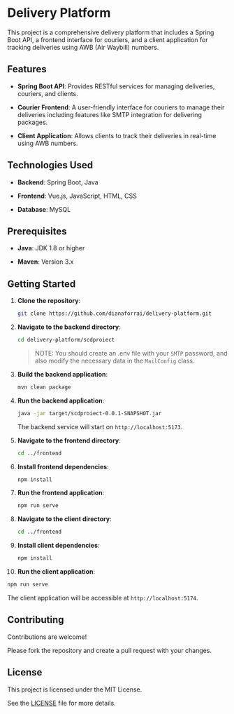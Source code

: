 

# Delivery Platform

This project is a comprehensive delivery platform that includes a Spring Boot API, a frontend interface for couriers, and a client application for tracking deliveries using AWB (Air Waybill) numbers.

## Features

- **Spring Boot API**: Provides RESTful services for managing deliveries, couriers, and clients.

- **Courier Frontend**: A user-friendly interface for couriers to manage their deliveries including features like SMTP integration for delivering packages.

- **Client Application**: Allows clients to track their deliveries in real-time using AWB numbers.

## Technologies Used

- **Backend**: Spring Boot, Java

- **Frontend**: Vue.js, JavaScript, HTML, CSS

- **Database**: MySQL

## Prerequisites

- **Java**: JDK 1.8 or higher

- **Maven**: Version 3.x

## Getting Started

1. **Clone the repository**:

   ```bash
   git clone https://github.com/dianaforrai/delivery-platform.git
   ```

2. **Navigate to the backend directory**:

   ```bash
   cd delivery-platform/scdproiect
   ```

   > NOTE: You should create an .env file with your `SMTP` password, and also modify the necessary data in the `MailConfig` class.

3. **Build the backend application**:

   ```bash
   mvn clean package
   ```

4. **Run the backend application**:

   ```bash
   java -jar target/scdproiect-0.0.1-SNAPSHOT.jar
   ```

   The backend service will start on `http://localhost:5173`.

5. **Navigate to the frontend directory**:

   ```bash
   cd ../frontend
   ```

6. **Install frontend dependencies**:

   ```bash
   npm install
   ```

7. **Run the frontend application**:

   ```bash
   npm run serve
   ```

8. **Navigate to the client directory**:

   ```bash
   cd ../frontend
   ```

9. **Install client dependencies**:

   ```bash
   npm install
   ```

10. **Run the client application**:

   ```bash
   npm run serve
   ```

   The client application will be accessible at `http://localhost:5174`.

## Contributing

Contributions are welcome!

Please fork the repository and create a pull request with your changes.

## License

This project is licensed under the MIT License.

See the [LICENSE](LICENSE) file for more details.
